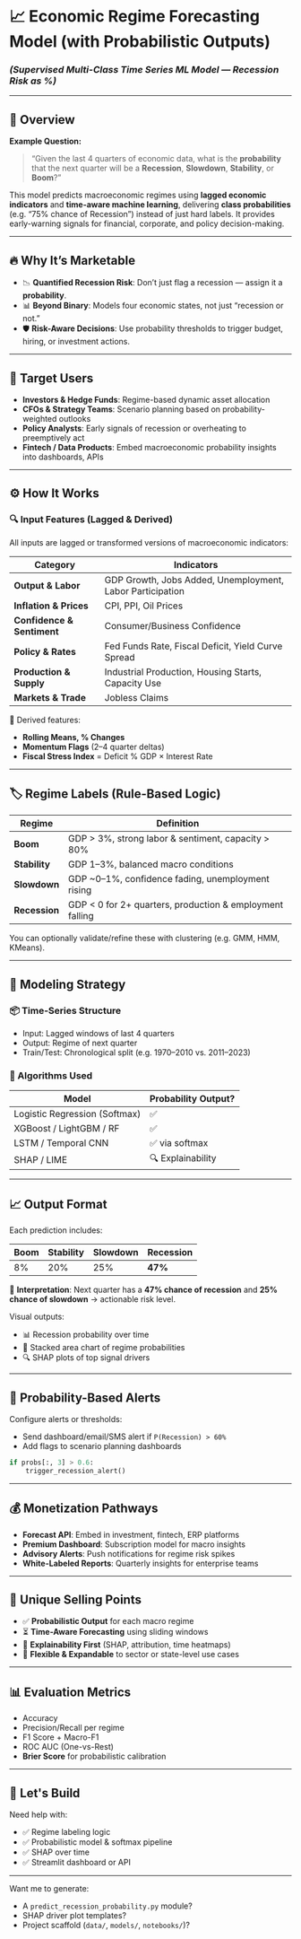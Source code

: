 # 📈 Economic Regime Forecasting Model (with Probabilistic Outputs)  
### *(Supervised Multi-Class Time Series ML Model — Recession Risk as %)*  

---

## 🧠 Overview  
**Example Question:**  
> “Given the last 4 quarters of economic data, what is the **probability** that the next quarter will be a **Recession**, **Slowdown**, **Stability**, or **Boom**?”

This model predicts macroeconomic regimes using **lagged economic indicators** and **time-aware machine learning**, delivering **class probabilities** (e.g. “75% chance of Recession”) instead of just hard labels. It provides early-warning signals for financial, corporate, and policy decision-making.

---

## 🔥 Why It’s Marketable  

- 📉 **Quantified Recession Risk**: Don’t just flag a recession — assign it a **probability**.  
- 📊 **Beyond Binary**: Models four economic states, not just “recession or not.”  
- 🛡️ **Risk-Aware Decisions**: Use probability thresholds to trigger budget, hiring, or investment actions.  

---

## 🎯 Target Users  

- **Investors & Hedge Funds**: Regime-based dynamic asset allocation  
- **CFOs & Strategy Teams**: Scenario planning based on probability-weighted outlooks  
- **Policy Analysts**: Early signals of recession or overheating to preemptively act  
- **Fintech / Data Products**: Embed macroeconomic probability insights into dashboards, APIs  

---

## ⚙️ How It Works  

### 🔍 **Input Features (Lagged & Derived)**  
All inputs are lagged or transformed versions of macroeconomic indicators:

| Category | Indicators |
|----------|------------|
| **Output & Labor** | GDP Growth, Jobs Added, Unemployment, Labor Participation |
| **Inflation & Prices** | CPI, PPI, Oil Prices |
| **Confidence & Sentiment** | Consumer/Business Confidence |
| **Policy & Rates** | Fed Funds Rate, Fiscal Deficit, Yield Curve Spread |
| **Production & Supply** | Industrial Production, Housing Starts, Capacity Use |
| **Markets & Trade** | Jobless Claims |

🔧 Derived features:
- **Rolling Means, % Changes**
- **Momentum Flags** (2–4 quarter deltas)
- **Fiscal Stress Index** = Deficit % GDP × Interest Rate

---

## 🏷️ Regime Labels (Rule-Based Logic)  

| Regime        | Definition |
|---------------|------------|
| **Boom**      | GDP > 3%, strong labor & sentiment, capacity > 80% |
| **Stability** | GDP 1–3%, balanced macro conditions |
| **Slowdown**  | GDP ~0–1%, confidence fading, unemployment rising |
| **Recession** | GDP < 0 for 2+ quarters, production & employment falling |

You can optionally validate/refine these with clustering (e.g. GMM, HMM, KMeans).

---

## 🧠 Modeling Strategy  

### 📦 Time-Series Structure  

- Input: Lagged windows of last 4 quarters  
- Output: Regime of next quarter  
- Train/Test: Chronological split (e.g. 1970–2010 vs. 2011–2023)  

### 🧰 Algorithms Used  

| Model | Probability Output? |
|-------|----------------------|
| Logistic Regression (Softmax) | ✅ |
| XGBoost / LightGBM / RF       | ✅ |
| LSTM / Temporal CNN           | ✅ via softmax |
| SHAP / LIME                   | 🔍 Explainability |

---

## 📈 Output Format  

Each prediction includes:

| Boom | Stability | Slowdown | Recession |
|------|-----------|----------|-----------|
| 8%   | 20%       | 25%      | **47%**   |

🧠 **Interpretation**: Next quarter has a **47% chance of recession** and **25% chance of slowdown** → actionable risk level.

Visual outputs:
- 📊 Recession probability over time
- 🌈 Stacked area chart of regime probabilities
- 🔍 SHAP plots of top signal drivers

---

## 🔄 Probability-Based Alerts  

Configure alerts or thresholds:
- Send dashboard/email/SMS alert if `P(Recession) > 60%`
- Add flags to scenario planning dashboards  

```python
if probs[:, 3] > 0.6:
    trigger_recession_alert()
```

---

## 💰 Monetization Pathways  

- **Forecast API**: Embed in investment, fintech, ERP platforms  
- **Premium Dashboard**: Subscription model for macro insights  
- **Advisory Alerts**: Push notifications for regime risk spikes  
- **White-Labeled Reports**: Quarterly insights for enterprise teams  

---

## 🌟 Unique Selling Points  

- ✅ **Probabilistic Output** for each macro regime  
- ⏳ **Time-Aware Forecasting** using sliding windows  
- 🔎 **Explainability First** (SHAP, attribution, time heatmaps)  
- 🔁 **Flexible & Expandable** to sector or state-level use cases  

---

## 📊 Evaluation Metrics  

- Accuracy  
- Precision/Recall per regime  
- F1 Score + Macro-F1  
- ROC AUC (One-vs-Rest)  
- **Brier Score** for probabilistic calibration  

---

## 🚀 Let's Build  

Need help with:
- ✅ Regime labeling logic  
- ✅ Probabilistic model & softmax pipeline  
- ✅ SHAP over time  
- ✅ Streamlit dashboard or API  

---

Want me to generate:
- A `predict_recession_probability.py` module?  
- SHAP driver plot templates?  
- Project scaffold (`data/`, `models/`, `notebooks/`)?  

